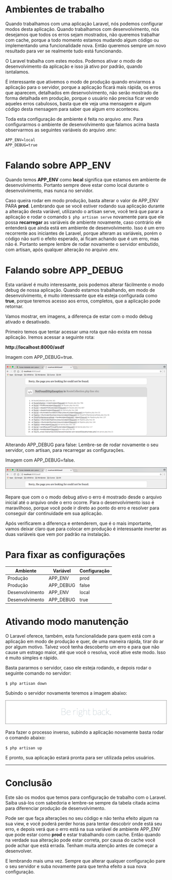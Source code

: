 # Ambientes de trabalho

Quando trabalhamos com uma aplicação Laravel, nós podemos configurar modos desta aplicação. Quando trabalhamos com desenvolvimento, nós desejamos que todos os erros sejam mostrados, não queremos trabalhar com cache, porque a todo momento estamos mudando algum código ou implementando uma funcionalidade nova. Então queremos sempre um novo resultado para ver se realmente tudo está funcionando.

O Laravel trabalha com estes modos. Podemos ativar o modo de desenvolvimento da aplicação e isso já ativo por padrão, quando isntalamos.

É interessante que ativemos o modo de produção quando enviarmos a aplicação para o servidor, porque a aplicação ficará mais rápida, os erros que aparecem, detalhados em desenvolvimento, não serão mostrado de forma detalhada em produção, porque o usuário não precisa ficar vendo aqueles erros cabulosos, basta que ele veja uma mensagem e algum código desta mensagem para saber que algum erro aconteceu.

Toda esta configuração de ambiente é feita no arquivo .env. Para configurarmos o ambiente de desenvolvimento que falamos acima basta observarmos as seguintes variáveis do arquivo .env:

```
APP_ENV=local
APP_DEBUG=true
```

# Falando sobre APP_ENV

Quando temos **APP_ENV** como **local** significa que estamos em ambiente de desenvolvimento. Portanto sempre deve estar como local durante o desenvolvimento, mas nunca no servidor.

Caso queira rodar em modo produção, basta alterar o valor de APP_ENV PARA **prod**. Lembrando que se você estiver rodando sua aplicação durante a alteração desta variável, utilizando o artisan serve, você terá que parar a aplicação e rodar o comando `$ php artisan serve` novamente para que ele possa **recarregar** as variáveis de ambiente novamente, caso contrário ele entenderá que ainda está em ambiente de desenvolvimento. Isso é um erro recorrente aos iniciantes de Laravel, porque alteram as variáveis, porém o código não surti o efeito esperado, ai ficam achando que é um erro, mas não é. Portanto sempre lembre de rodar novamente o servidor embutido, com artisan, após qualquer alteração no arquivo .env.

# Falando sobre APP_DEBUG

Esta variável é muito interessante, pois podemos alterar fácilmente o modo debug de nossa aplicação. Quando estamos trabalhando, em modo de desenvolvimento, é muito interessante que ela esteja configurada como **true**, porque teremos acesso aos erros, completos, que a aplicação pode retornar.

Vamos mostrar, em imagens, a diferença de estar com o modo debug ativado e desativado.

Primeiro temos que tentar acessar uma rota que não exista em nossa aplicação. Iremos acessar a seguinte rota:

**http://localhost:8000/asdf**

Imagem com APP_DEBUG=true.

![laravel_debug_true](./images/laravel_debug_true.png "laravel_debug_true")

Alterando APP_DEBUG para false: Lembre-se de rodar novamente o seu servidor, com artisan, para recarregar as configurações.

Imagem com APP_DEBUG=false.

![laravel_debug_false](./images/laravel_debug_false.png "laravel_debug_false")

Repare que com o o modo debug ativo o erro é mostrado desde o arquivo inicial até o arquivo onde o erro ocorre. Para o desenvolvimento isso é maravilhoso, porque você pode ir direto ao ponto do erro e resolver para conseguir dar continuidade em sua aplicação.

Após verificarem a diferença e entenderem, que é o mais importante, vamos deixar claro que para colocar em produção é interessante inverter as duas variáveis que vem por padrão na instalação.

# Para fixar as configurações

Ambiente | Variável | Configuração
------------ | ---------- | -----------------
Produção | APP_ENV | prod
Produção | APP_DEBUG | false
Desenvolvimento | APP_ENV | local
Desenvolvimento | APP_DEBUG | true

# Ativando modo manutenção

O Laravel oferece, também, esta funcionalidade para quem está com a aplicação em modo de produção e quer, de uma maneira rápida, tirar do ar por algum motivo. Talvez você tenha descoberto um erro e para que não cause um estrago maior, até que você o resolva, você ative este modo. Isso é muito simples e rápido.

Basta pararmos o servidor, caso ele esteja rodando, e depois rodar o seguinte comando no servidor:

`$ php artisan down`

Subindo o servidor novamente teremos a imagem abaixo:

![laravel_artisan_down](./images/laravel_artisan_down.png "laravel_artisan_down")

Para fazer o processo inverso, subindo a aplicação novamente basta rodar o comando abaixo:

`$ php artisan up`

E pronto, sua aplicação estará pronta para ser utilizada pelos usuários.

***

# Conclusão

Este são os modos que temos para configuração de trabalho com o Laravel. Saiba usá-los com sabedoria e lembre-se sempre da tabela citada acima para diferenciar produção de desenvolvimento.

Pode ser que faça alterações no seu código e não tenha efeito algum na sua view, e você poderá perder horas para tentar descobrir onde está seu erro, e depois verá que o erro está na sua variável de ambiente APP_ENV que pode estar como **prod** e estar trabalhando com cache. Então quando na verdade sua alteração pode estar correta, por causa do cache você pode achar que está errada. Tenham muita atenção antes de começar a desenvolver.

E lembrando mais uma vez. Sempre que alterar qualquer configuração pare o seu servidor e suba novamente para que tenha efeito a sua nova configuração.